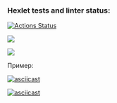 ### Hexlet tests and linter status:
[![Actions Status](https://github.com/nkamsky/python-project-50/actions/workflows/hexlet-check.yml/badge.svg)](https://github.com/nkamsky/python-project-50/actions)

<a href="https://codeclimate.com/github/nkamsky/python-project-50/maintainability"><img src="https://api.codeclimate.com/v1/badges/c2ae0d14002f261beb02/maintainability" /></a>

<a href="https://codeclimate.com/github/nkamsky/python-project-50/test_coverage"><img src="https://api.codeclimate.com/v1/badges/c2ae0d14002f261beb02/test_coverage" /></a>

Пример:

[![asciicast](https://asciinema.org/a/80DRUN8IwwmtX1i0f5dTznHq8.svg)](https://asciinema.org/a/80DRUN8IwwmtX1i0f5dTznHq8)

[![asciicast](https://asciinema.org/a/sTzfJ5qUjMe3NEfhJUtqgxDHI.svg)](https://asciinema.org/a/sTzfJ5qUjMe3NEfhJUtqgxDHI)
